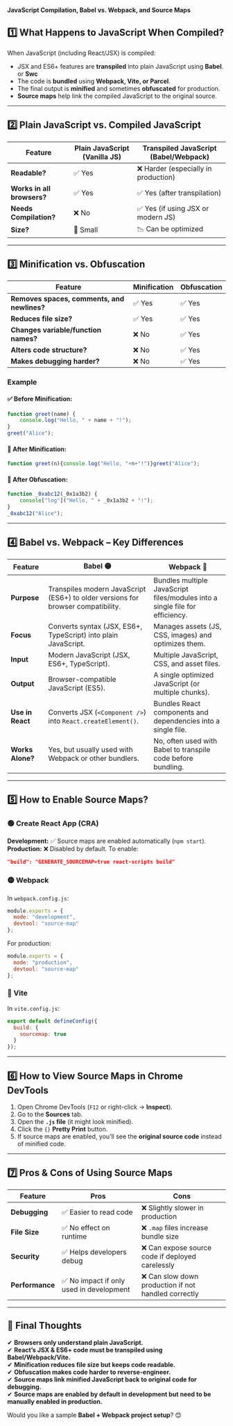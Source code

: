 **JavaScript Compilation, Babel vs. Webpack, and Source Maps**

## **1️⃣ What Happens to JavaScript When Compiled?**  
When JavaScript (including React/JSX) is compiled:
- JSX and ES6+ features are **transpiled** into plain JavaScript using **Babel**. or **Swc**
- The code is **bundled** using **Webpack, Vite, or Parcel**.
- The final output is **minified** and sometimes **obfuscated** for production.
- **Source maps** help link the compiled JavaScript to the original source.

---

## **2️⃣ Plain JavaScript vs. Compiled JavaScript**
| Feature | Plain JavaScript (Vanilla JS) | Transpiled JavaScript (Babel/Webpack) |
|---------|-------------------------------|----------------------------------------|
| **Readable?** | ✅ Yes | ❌ Harder (especially in production) |
| **Works in all browsers?** | ✅ Yes | ✅ Yes (after transpilation) |
| **Needs Compilation?** | ❌ No | ✅ Yes (if using JSX or modern JS) |
| **Size?** | 🚀 Small | 📉 Can be optimized |

---

## **3️⃣ Minification vs. Obfuscation**
| Feature | Minification | Obfuscation |
|---------|-------------|-------------|
| **Removes spaces, comments, and newlines?** | ✅ Yes | ✅ Yes |
| **Reduces file size?** | ✅ Yes | ✅ Yes |
| **Changes variable/function names?** | ❌ No | ✅ Yes |
| **Alters code structure?** | ❌ No | ✅ Yes |
| **Makes debugging harder?** | ❌ No | ✅ Yes |

### **Example**
#### ✅ **Before Minification:**
```js
function greet(name) {
    console.log("Hello, " + name + "!");
}
greet("Alice");
```
#### 🔻 **After Minification:**
```js
function greet(n){console.log("Hello, "+n+"!")}greet("Alice");
```
#### 🔻 **After Obfuscation:**
```js
function _0xabc12(_0x1a3b2) {
    console["log"]("Hello, " + _0x1a3b2 + "!");
}
_0xabc12("Alice");
```

---

## **4️⃣ Babel vs. Webpack – Key Differences**  
| Feature | **Babel** 🟡 | **Webpack** 🔵 |
|---------------|------------|--------------|
| **Purpose** | Transpiles modern JavaScript (ES6+) to older versions for browser compatibility. | Bundles multiple JavaScript files/modules into a single file for efficiency. |
| **Focus** | Converts syntax (JSX, ES6+, TypeScript) into plain JavaScript. | Manages assets (JS, CSS, images) and optimizes them. |
| **Input** | Modern JavaScript (JSX, ES6+, TypeScript). | Multiple JavaScript, CSS, and asset files. |
| **Output** | Browser-compatible JavaScript (ES5). | A single optimized JavaScript (or multiple chunks). |
| **Use in React** | Converts JSX (`<Component />`) into `React.createElement()`. | Bundles React components and dependencies into a single file. |
| **Works Alone?** | Yes, but usually used with Webpack or other bundlers. | No, often used with Babel to transpile code before bundling. |

---

## **5️⃣ How to Enable Source Maps?**
### **🟢 Create React App (CRA)**
**Development:** ✅ Source maps are enabled automatically (`npm start`).  
**Production:** ❌ Disabled by default. To enable:
```json
"build": "GENERATE_SOURCEMAP=true react-scripts build"
```

### **🟡 Webpack**
In `webpack.config.js`:
```js
module.exports = {
  mode: "development",
  devtool: "source-map"
};
```
For production:
```js
module.exports = {
  mode: "production",
  devtool: "source-map"
};
```

### **🔵 Vite**
In `vite.config.js`:
```js
export default defineConfig({
  build: {
    sourcemap: true
  }
});
```

---

## **6️⃣ How to View Source Maps in Chrome DevTools**
1. Open Chrome DevTools (`F12` or right-click → **Inspect**).  
2. Go to the **Sources** tab.  
3. Open the **`.js` file** (it might look minified).  
4. Click the `{}` **Pretty Print** button.  
5. If source maps are enabled, you’ll see the **original source code** instead of minified code.

---

## **7️⃣ Pros & Cons of Using Source Maps**
| Feature | Pros | Cons |
|---------|------|------|
| **Debugging** | ✅ Easier to read code | ❌ Slightly slower in production |
| **File Size** | ✅ No effect on runtime | ❌ `.map` files increase bundle size |
| **Security** | ✅ Helps developers debug | ❌ Can expose source code if deployed carelessly |
| **Performance** | ✅ No impact if only used in development | ❌ Can slow down production if not handled correctly |

---

## **🎯 Final Thoughts**
✔ **Browsers only understand plain JavaScript.**  
✔ **React’s JSX & ES6+ code must be transpiled using Babel/Webpack/Vite.**  
✔ **Minification reduces file size but keeps code readable.**  
✔ **Obfuscation makes code harder to reverse-engineer.**  
✔ **Source maps link minified JavaScript back to original code for debugging.**  
✔ **Source maps are enabled by default in development but need to be manually enabled in production.**  

Would you like a sample **Babel + Webpack project setup**? 😊

